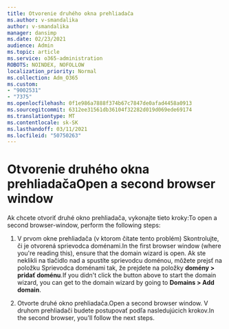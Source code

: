 ```yaml
---
title: Otvorenie druhého okna prehliadača
ms.author: v-smandalika
author: v-smandalika
manager: dansimp
ms.date: 02/23/2021
audience: Admin
ms.topic: article
ms.service: o365-administration
ROBOTS: NOINDEX, NOFOLLOW
localization_priority: Normal
ms.collection: Adm_O365
ms.custom:
- "9002531"
- "7375"
ms.openlocfilehash: 0f1e986a7888f374b67c7847de0afad4458a0913
ms.sourcegitcommit: 6312ee31561db36104f32282d019d069ede69174
ms.translationtype: MT
ms.contentlocale: sk-SK
ms.lasthandoff: 03/11/2021
ms.locfileid: "50750263"
---
```

# <a name="open-a-second-browser-window"></a><span data-ttu-id="6e9b9-102">Otvorenie druhého okna prehliadača</span><span class="sxs-lookup"><span data-stu-id="6e9b9-102">Open a second browser window</span></span>

<span data-ttu-id="6e9b9-103">Ak chcete otvoriť druhé okno prehliadača, vykonajte tieto kroky:</span><span class="sxs-lookup"><span data-stu-id="6e9b9-103">To open a second browser-window, perform the following steps:</span></span>

1. <span data-ttu-id="6e9b9-104">V prvom okne prehliadača (v ktorom čítate tento problém) Skontrolujte, či je otvorená sprievodca doménami.</span><span class="sxs-lookup"><span data-stu-id="6e9b9-104">In the first browser window (where you're reading this), ensure that the domain wizard is open.</span></span> <span data-ttu-id="6e9b9-105">Ak ste neklikli na tlačidlo nad a spustíte sprievodcu doménou, môžete prejsť na položku Sprievodca doménami tak, že prejdete na položky **domény > pridať doménu**.</span><span class="sxs-lookup"><span data-stu-id="6e9b9-105">If you didn't click the button above to start the domain wizard, you can get to the domain wizard by going to **Domains > Add domain**.</span></span>

2. <span data-ttu-id="6e9b9-106">Otvorte druhé okno prehliadača.</span><span class="sxs-lookup"><span data-stu-id="6e9b9-106">Open a second browser window.</span></span> <span data-ttu-id="6e9b9-107">V druhom prehliadači budete postupovať podľa nasledujúcich krokov.</span><span class="sxs-lookup"><span data-stu-id="6e9b9-107">In the second browser, you'll follow the next steps.</span></span>
